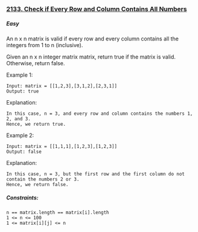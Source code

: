 ### [2133. Check if Every Row and Column Contains All Numbers](https://leetcode.com/problems/check-if-every-row-and-column-contains-all-numbers/)

##### Easy

An n x n matrix is valid if every row and every column contains all the integers from 1 to n (inclusive).

Given an n x n integer matrix matrix, return true if the matrix is valid. Otherwise, return false.

 

Example 1:
```JS
Input: matrix = [[1,2,3],[3,1,2],[2,3,1]]
Output: true
```

Explanation: 
```JS
In this case, n = 3, and every row and column contains the numbers 1, 2, and 3.
Hence, we return true.
```



Example 2:
```JS
Input: matrix = [[1,1,1],[1,2,3],[1,2,3]]
Output: false
```

Explanation: 
```JS
In this case, n = 3, but the first row and the first column do not contain the numbers 2 or 3.
Hence, we return false.
```

##### Constraints:
```JS
n == matrix.length == matrix[i].length
1 <= n <= 100
1 <= matrix[i][j] <= n
```